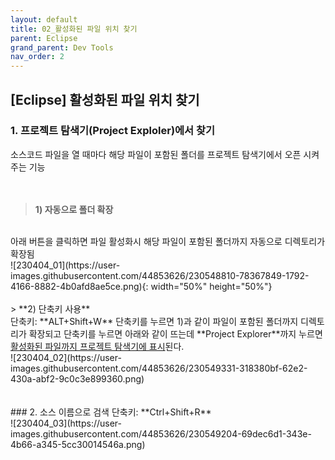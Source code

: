 ```yaml
---
layout: default
title: 02_활성화된 파일 위치 찾기
parent: Eclipse
grand_parent: Dev Tools
nav_order: 2
---
```


## [Eclipse] 활성화된 파일 위치 찾기


### 1. 프로젝트 탐색기(Project Exploler)에서 찾기  
소스코드 파일을 열 때마다 해당 파일이 포함된 폴더를 프로젝트 탐색기에서 오픈 시켜주는 기능  
<br/>
<br/>
> **1) 자동으로 폴더 확장**  
<br/>
아래 버튼을 클릭하면 파일 활성화시 해당 파일이 포함된 폴더까지 자동으로 디렉토리가 확장됨  
<br/>
![230404_01](https://user-images.githubusercontent.com/44853626/230548810-78367849-1792-4166-8882-4b0afd8ae5ce.png){: width="50%" height="50%"}  
<br/>
<br/>
> **2) 단축키 사용**  
<br/>
단축키: **ALT+Shift+W**  
단축키를 누르면 1)과 같이 파일이 포함된 폴더까지 디렉토리가 확장되고  
단축키를 누르면 아래와 같이 뜨는데 **Project Explorer**까지 누르면 <u>활성화된 파일까지 프로젝트 탐색기에 표시</u>된다.  
<br/>
![230404_02](https://user-images.githubusercontent.com/44853626/230549331-318380bf-62e2-430a-abf2-9c0c3e899360.png)  
<br/>
<br/>
<br/>
### 2. 소스 이름으로 검색  
단축키: **Ctrl+Shift+R**  
<br/>
![230404_03](https://user-images.githubusercontent.com/44853626/230549204-69dec6d1-343e-4b66-a345-5cc30014546a.png)  



